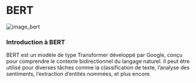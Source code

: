 # BERT

![image_bert](assets/bert.jpg)


### Introduction à BERT

BERT est un modèle de type Transformer développé par Google, conçu pour comprendre le contexte bidirectionnel du langage naturel. Il peut être utilisé pour diverses tâches comme la classification de texte, l’analyse des sentiments, l’extraction d’entités nommées, et plus encore.